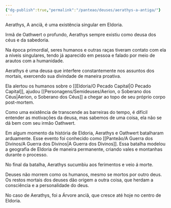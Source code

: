 ```yaml
---
{"dg-publish":true,"permalink":"/panteao/deuses/aerathys-a-antiga/"}
---
```





Aerathys, A anciã, é uma existência singular em Eldoria.

Irmã de Oathwert o profundo, Aerathys sempre existiu como deusa dos céus e da sabedoria.

Na época primordial, seres humanos e outras raças tiveram contato com ela a níveis singulares, tendo já aparecido em pessoa e falado por meio de arautos com a humanidade. 

Aerathys é uma deusa que interfere constantemente nos assuntos dos mortais, exercendo sua divindade de maneira proativa. 

Ela alertou os humanos sobre o [[Eldoria/O Pecado Capital\|O Pecado Capital]], ajudou [[Personagens/Semideuses/Aerion, o Soberano dos Céus\|Aerion, o Soberano dos Céus]] a chegar ao topo de seu próprio corpo post-mortem. 

Como uma existência de transcende as barreiras do tempo, é difícil entender as motivações da deusa, mas sabemos de uma coisa, ela não se dá bem com seu irmão Oathwert. 

Em algum momento da história de Eldoria, Aerathys e Oathwert batalharam arduamente. Esse evento foi conhecido como [[Panteão/A Guerra dos Divinos/A Guerra dos Divinos\|A Guerra dos Divinos]]. Essa batalha modelou a geografia de Eldoria de maneira permanente, criando vales e montanhas durante o processo.

No final da batalha, Aerathys sucumbiu aos ferimentos e veio á morte. 

Deuses não morrem como os humanos, mesmo se mortos por outro deus. Os restos mortais dos deuses dão origem a outra coisa, que herdam a consciência e a personalidade do deus.

No caso de Aerathys, foi a Árvore anciã, que cresce até hoje no centro de Eldoria.
